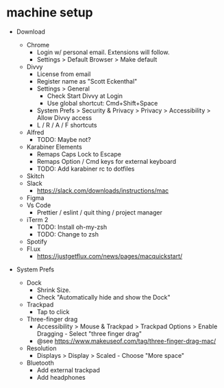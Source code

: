 # machine setup

- Download
  - Chrome
    - Login w/ personal email. Extensions will follow.
    - Settings > Default Browser > Make default
  - Divvy
    - License from email
    - Register name as "Scott Eckenthal"
    - Settings > General 
      - Check Start Divvy at Login
      - Use global shortcut: Cmd+Shift+Space
    - System Prefs > Security & Privacy > Privacy > Accessibility > Allow Divvy access
    - L / R / A / F shortcuts
  - Alfred
    - TODO: Maybe not?
  - Karabiner Elements
    - Remaps Caps Lock to Escape
    - Remaps Option / Cmd keys for external keyboard
    - TODO: Add karabiner rc to dotfiles
  - Skitch
  - Slack
    - https://slack.com/downloads/instructions/mac
  - Figma
  - Vs Code
    - Prettier / eslint / quit thing / project manager
  - iTerm 2
    - TODO: Install oh-my-zsh
    - TODO: Change to zsh
  - Spotify
  - Fl.ux
    - https://justgetflux.com/news/pages/macquickstart/

- System Prefs
  - Dock
    - Shrink Size.
    - Check "Automatically hide and show the Dock"
  - Trackpad
    - Tap to click
  - Three-finger drag
    - Accessibility > Mouse & Trackpad > Trackpad Options > Enable Dragging - Select "three finger drag"
    - @see https://www.makeuseof.com/tag/three-finger-drag-mac/
  - Resolution
    - Displays > Display > Scaled - Choose "More space"
  - Bluetooth
    - Add external trackpad
    - Add headphones
